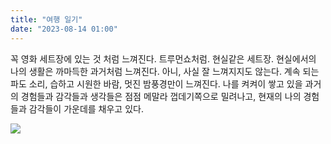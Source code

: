```yaml
---
title: "여행 일기"
date: "2023-08-14 01:00"
---
```


꼭 영화 세트장에 있는 것 처럼 느껴진다. 트루먼쇼처럼. 현실같은 세트장. 현실에서의 나의 생활은 까마득한 과거처럼 느껴진다. 아니, 사실 잘 느껴지지도 않는다. 계속 되는 파도 소리, 습하고 시원한 바람, 멋진 밤풍경만이 느껴진다. 나를 켜켜이 쌓고 있을 과거의 경험들과 감각들과 생각들은 점점 메말라 껍데기쪽으로 밀려나고, 현재의 나의 경험들과 감각들이 가운데를 채우고 있다.

![](/photo/2023-08-14-여행_일기.jpg)